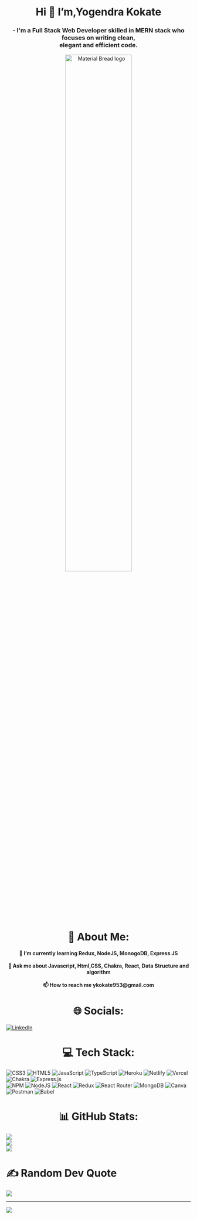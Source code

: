 <h1 align="center">
  Hi <span class="wave">👋</span> I’m,Yogendra Kokate
</h1>

<h3 align="center">
- I'm a Full Stack Web Developer skilled in MERN stack who focuses on writing clean,<br> elegant and efficient code.
</h3>
<p align="center">
    <img width="60%" src="https://media3.giphy.com/media/qgQUggAC3Pfv687qPC/giphy.gif" alt="Material Bread logo">
</p>


<div align="center">
<h1>
  💫 About Me:
</h1>
  <h4>🌱 I’m currently learning Redux, NodeJS, MonogoDB, Express JS<br><br>💬 Ask me about Javascript, Html,CSS, Chakra, React, Data Structure and algorithm<br><br>📫 How to reach me ykokate953@gmail.com</h4>
  </div>





<h1 align="center">
🌐 Socials:
</h1>


[![LinkedIn](https://img.shields.io/badge/LinkedIn-%230077B5.svg?logo=linkedin&logoColor=white)](https://linkedin.com/in/https://www.linkedin.com/in/yogendra-kokate-2a06661b4/) 



<h1 align="center">
💻 Tech Stack:
</h1>
 
![CSS3](https://img.shields.io/badge/css3-%231572B6.svg?style=flat-square&logo=css3&logoColor=white) ![HTML5](https://img.shields.io/badge/html5-%23E34F26.svg?style=flat-square&logo=html5&logoColor=white) ![JavaScript](https://img.shields.io/badge/javascript-%23323330.svg?style=flat-square&logo=javascript&logoColor=%23F7DF1E) ![TypeScript](https://img.shields.io/badge/typescript-%23007ACC.svg?style=flat-square&logo=typescript&logoColor=white) ![Heroku](https://img.shields.io/badge/heroku-%23430098.svg?style=flat-square&logo=heroku&logoColor=white) ![Netlify](https://img.shields.io/badge/netlify-%23000000.svg?style=flat-square&logo=netlify&logoColor=#00C7B7) ![Vercel](https://img.shields.io/badge/vercel-%23000000.svg?style=flat-square&logo=vercel&logoColor=white) ![Chakra](https://img.shields.io/badge/chakra-%234ED1C5.svg?style=flat-square&logo=chakraui&logoColor=white) ![Express.js](https://img.shields.io/badge/express.js-%23404d59.svg?style=flat-square&logo=express&logoColor=%2361DAFB)<br> ![NPM](https://img.shields.io/badge/NPM-%23000000.svg?style=flat-square&logo=npm&logoColor=white) ![NodeJS](https://img.shields.io/badge/node.js-6DA55F?style=flat-square&logo=node.js&logoColor=white) ![React](https://img.shields.io/badge/react-%2320232a.svg?style=flat-square&logo=react&logoColor=%2361DAFB) ![Redux](https://img.shields.io/badge/redux-%23593d88.svg?style=flat-square&logo=redux&logoColor=white) ![React Router](https://img.shields.io/badge/React_Router-CA4245?style=flat-square&logo=react-router&logoColor=white) ![MongoDB](https://img.shields.io/badge/MongoDB-%234ea94b.svg?style=flat-square&logo=mongodb&logoColor=white) ![Canva](https://img.shields.io/badge/Canva-%2300C4CC.svg?style=flat-square&logo=Canva&logoColor=white) ![Postman](https://img.shields.io/badge/Postman-FF6C37?style=flat-square&logo=postman&logoColor=white) ![Babel](https://img.shields.io/badge/Babel-F9DC3e?style=flat-square&logo=babel&logoColor=black)

<h1 align="center">
 📊 GitHub Stats:
</h1>

![](https://github-readme-stats.vercel.app/api?username=Yogendrakokate&theme=dark&hide_border=false&include_all_commits=true&count_private=true)<br/>
![](https://github-readme-streak-stats.herokuapp.com/?user=Yogendrakokate&theme=dark&hide_border=false)<br/>
![](https://github-readme-stats.vercel.app/api/top-langs/?username=Yogendrakokate&theme=dark&hide_border=false&include_all_commits=true&count_private=true&layout=compact)

# ✍️ Random Dev Quote
![](https://quotes-github-readme.vercel.app/api?type=horizontal&theme=radical)

---
[![](https://visitcount.itsvg.in/api?id=Yogendrakokate&icon=0&color=0)](https://visitcount.itsvg.in)

<!-- Proudly created with GPRM ( https://gprm.itsvg.in ) -->


